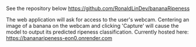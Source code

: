 See the repository below 
https://github.com/RonaldLinDev/bananaRipeness 

The web application will ask for access to the user's webcam. Centering an image of a banana on the webcam and clicking 'Capture' will cause the model to output its predicted ripeness classification.
 
Currently hosted here:
https://bananaripeness-eon0.onrender.com

